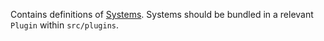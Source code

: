 Contains definitions of [Systems](https://docs.rs/bevy/latest/bevy/prelude/trait.System.html). Systems should be bundled in a relevant `Plugin` within `src/plugins`.